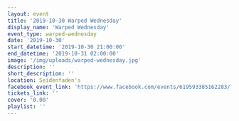 ```yaml
---
layout: event
title: '2019-10-30 Warped Wednesday'
display_name: 'Warped Wednesday'
event_type: warped-wednesday
date: '2019-10-30'
start_datetime: '2019-10-30 21:00:00'
end_datetime: '2019-10-31 02:00:00'
image: '/img/uploads/warped-wednesday.jpg'
description: ''
short_description: ''
location: Seidenfaden's
facebook_event_link: 'https://www.facebook.com/events/619593385162283/?event_time_id=619593411828947'
tickets_link: ''
cover: '0.00'
playlist: ''
---
```

